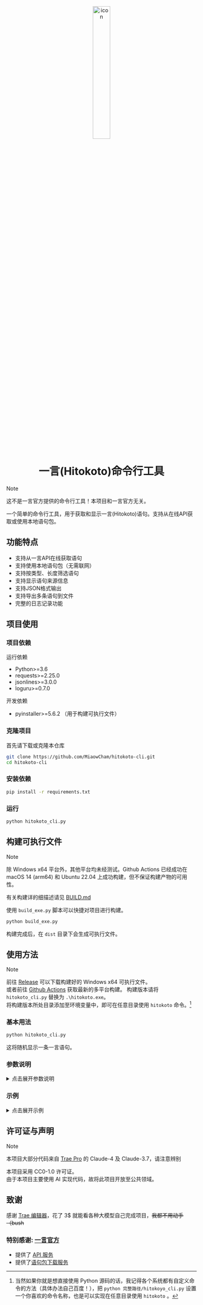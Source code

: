 <div align="center">

<img src="icon.ico" width="30%" alt="icon" />

# 一言(Hitokoto)命令行工具

</div>

> [!note]
> 这不是一言官方提供的命令行工具！本项目和一言官方无关。

一个简单的命令行工具，用于获取和显示一言(Hitokoto)语句。支持从在线API获取或使用本地语句包。

## 功能特点

- 支持从一言API在线获取语句
- 支持使用本地语句包（无需联网）
- 支持按类型、长度筛选语句
- 支持显示语句来源信息
- 支持JSON格式输出
- 支持导出多条语句到文件
- 完整的日志记录功能

## 项目使用

### 项目依赖

运行依赖
- Python>=3.6
- requests>=2.25.0
- jsonlines>=3.0.0
- loguru>=0.7.0

开发依赖
- pyinstaller>=5.6.2 （用于构建可执行文件）

### 克隆项目
首先请下载或克隆本仓库
```bash
git clone https://github.com/MiaowCham/hitokoto-cli.git
cd hitokoto-cli
```

### 安装依赖
```bash
pip install -r requirements.txt
```

### 运行
```bash
python hitokoto_cli.py
```

## 构建可执行文件

> [!note]  
> 除 Windows x64 平台外，其他平台均未经测试。Github Actions 已经成功在 macOS 14 (arm64) 和 Ubuntu 22.04 上成功构建，但不保证构建产物的可用性。
>
> 有关构建详的细描述请见 [BUILD.md](BUILD.md)

使用 `build_exe.py` 脚本可以快捷对项目进行构建。

```bash
python build_exe.py
```
构建完成后，在 `dist` 目录下会生成可执行文件。

## 使用方法

> [!note]  
> 前往 [Release](https://github.com/MiaowCham/hitokoto-cli/releases) 可以下载构建好的 Windows x64 可执行文件。  
> 或者前往 [Github Actions](https://github.com/MiaowCham/hitokoto-cli/actions/workflows/build.yml) 获取最新的多平台构建。
> 构建版本请将 `hitokoto_cli.py` 替换为 `.\hitokoto.exe`。  
> 将构建版本所处目录添加至环境变量中，即可在任意目录使用 `hitokoto` 命令。[^1]

[^1]: 当然如果你就是想直接使用 Python 源码的话，我记得各个系统都有自定义命令的方法（具体办法自己百度！），把 `python 完整路径/hitokoyo_cli.py` 设置一个你喜欢的命令名称，也是可以实现在任意目录使用 `hitokoto` 。

### 基本用法

```bash
python hitokoto_cli.py
```

这将随机显示一条一言语句。

### 参数说明

<details>
<summary>点击展开参数说明</summary>

```
选项:
  -h, --help                     显示帮助信息
  -a, --api [{in,cn}]            强制调用指定API (默认:in=国际, cn=中国)
  -b, --bundle                   强制使用语句包
  -t, --type [TYPE]              语句类型 (默认:none=随机, a-l, 或输入 help 查看详细说明)
  --min MIN_LENGTH               指定最小字符数
  --max MAX_LENGTH               指定最大字符数
  -f, --from                     在输出中包含来源
  -i, --id SENTENCE_ID           精确查找指定语句ID/UUID (仅支持本地)
  --encode {text,json}           输出格式
  -c, --check-bundle             检查语句包状态
  -d, --delete-bundle            删除本地语句包
  -u, --update-index             更新索引文件
  -g, --get-bundle [{of,gh,jsd}] 获取语句包 (默认:of, 可选:gh, jsd)
  -e, --echo [ECHO_COUNT]        输出至文件的语句数量，默认10条
  -p, --path ECHO_PATH           输出文件路径
  --debug                        启用调试模式，显示详细日志信息
  -v, --version                  显示版本信息
```

### 语句类型说明

- a: 动画
- b: 漫画
- c: 游戏
- d: 文学
- e: 原创
- f: 来自网络
- g: 其他
- h: 影视
- i: 诗词
- j: 网易云
- k: 哲学
- l: 抖机灵

### 获取语句包（可选）

如果您想使用本地语句包（推荐，可离线使用），请运行：

```bash
python bundle_get.py
# 或
python hitokoto_cli.py -g
```

这将从一言官方源下载语句包到本地。

</details>

### 示例
<details>
<summary>点击展开示例</summary>
1. 获取一条动画类型的语句，并显示来源：

```bash
python hitokoto_cli.py -t a -f
```

2. 获取一条长度在10-20字之间的语句：

```bash
python hitokoto_cli.py --min 10 --max 20
```

3. 以JSON格式输出：

```bash
python hitokoto_cli.py --encode json
```

4. 强制使用在线API：

```bash
python hitokoto_cli.py -a in
```

</details>

## 许可证与声明

> [!note]
本项目大部分代码来自 [Trae Pro](https://www.trae.ai/) 的 Claude-4 及 Claude-3.7，请注意辨别

本项目采用 CC0-1.0 许可证。  
由于本项目主要使用 AI 实现代码，故将此项目开放至公共领域。  

## 致谢

感谢 [Trae 编辑器](https://www.trae.ai/)，花了 3$ 就能看各种大模型自己完成项目，~~我都不用动手（bush~~

### 特别感谢: [一言官方](https://hitokoto.cn/)
  - 提供了 [API 服务](https://developer.hitokoto.cn/sentence/)
  - 提供了[语句包下载服务](https://sentences-bundle.hitokoto.cn/)

